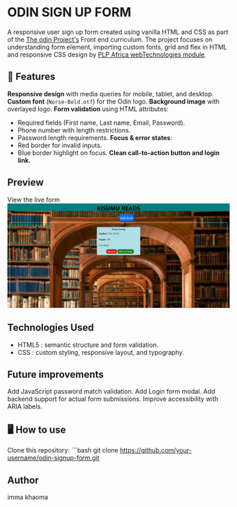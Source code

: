#  ODIN SIGN UP FORM #

A responsive user sign up form created using vanilla HTML and CSS as part of the [The odin Project's](https://www.theodinproject.com/) Front end curriculum. The project focuses on understanding form element, importing custom fonts, grid and flex in HTML and responsive CSS design by [PLP Africa webTechnologies module](https://github.com/PLP-WebTechnologies). 

## 🚀 Features
**Responsive design** with media queries for mobile, tablet, and desktop.
**Custom font** (`Norse-Bold.otf`) for the Odin logo.
**Background image** with overlayed logo.
**Form validation** using HTML attributes:
  - Required fields (First name, Last name, Email, Password).
  - Phone number with length restrictions.
  - Password length requirements.
**Focus & error states**:
  - Red border for invalid inputs.
  - Blue border highlight on focus.
**Clean call-to-action button and login link.**

## Preview
View the live form 
![image alt](https://github.com/khaif-dev/Odin/blob/main/lib/Screenshot%202025-07-25%20095113.png)


## Technologies Used
* HTML5 : semantic structure and form validation.
* CSS : custom styling, responsive layout, and typography.

## Future improvements
Add JavaScript password match validation.
Add Login form modal.
Add backend support for actual form submissions.
Improve accessibility with ARIA labels.

## 🖥️ How to use
  Clone this repository:
     ```bash
     git clone https://github.com/your-username/odin-signup-form.git

## Author
imma khaoma